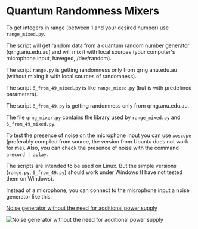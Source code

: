 # Quantum Randomness Mixers

To get integers in range (between 1 and your desired number) use `range_mixed.py`.

The script will get random data from a quantum random number generator (qrng.anu.edu.au) and will mix it with local sources (your computer's microphone input, haveged, /dev/random).

The script `range.py` is getting randomness only from qrng.anu.edu.au (without mixing it with local sources of randomness).

The script `6_from_49_mixed.py` is like `range_mixed.py` (but is with predefined parameters).

The script `6_from_49.py` is getting randomness only from qrng.anu.edu.au.

The file `qrng_mixer.py` contains the library used by `range_mixed.py` and `6_from_49_mixed.py`.

To test the presence of noise on the microphone input you can use `xoscope` (preferably compiled from source, the version from Ubuntu does not work for me). Also, you can check the presence of noise with the command `arecord | aplay`.

The scripts are intended to be used on Linux. But the simple versions (`range.py`, `6_from_49.py`) should work under Windows (I have not tested them on Windows).

Instead of a microphone, you can connect to the microphone input a noise generator like this:

[Noise generator without the need for additional power supply](https://rootvideochannel.blogspot.com/2021/05/noise-generator-without-need-for.html)

![Noise generator without the need for additional power supply](https://1.bp.blogspot.com/-sUH68-a_mWI/YJHBmaVrs9I/AAAAAAAAFZ4/MISOtCU5pWQNhMdL2PT9lq_UTB_PkwRjQCLcBGAsYHQ/s1073/noise-generator-1_captions.png "Noise generator")
